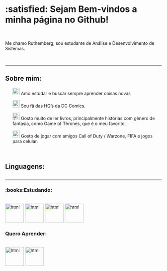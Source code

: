 <h1>:satisfied: Sejam Bem-vindos a minha página no Github!</h1>
<br>

<p>Me chamo Ruthemberg, sou estudante de Análise e Desenvolvimento de Sistemas.</p>
<br>
<hr/>

<h2>Sobre mim:</h2>

<div>
    <ul>
        <p><img alt="study" width="23" src="icons/superHero.svg">
            Amo estudar e buscar sempre aprender coisas novas
        </p>
    </ul>
</div>

<div>
    <ul>
        <p><img alt="my hero" width="23" src="icons/superHero.svg">
            Sou fã das HQ’s da DC Comics.
        </p>
    </ul>
</div>


<div>
    <ul>
        <p><img alt="fantasy" width="23" src="icons/stark.png">
            Gosto muito de ler livros, principalmente histórias com gênero de fantasia, como Game of Thrones, que é o meu favorito.
        </p>
    </ul>
</div>

<div>
    <ul>
        <p><img alt="game" width="23" src="icons/joystick.png">
            Gosto de jogar com amigos Call of Duty / Warzone, FIFA e jogos para celular.
        </p>
    </ul>
</div>
<br>

<h2>Linguagens:<h2>
<hr/>

<h3>:books:Estudando:</h3>
<br>

<img alt="html" width="60" src="icons/html.svg">
<img alt="html" width="60" src="icons/css.svg">
<img alt="html" width="60" src="icons/javascript.svg">
<img alt="html" width="60" src="icons/reactjs.svg">

<h3>Quero Aprender:</h3>
<br>
<img alt="html" width="60" src="icons/typescript.svg">
<img alt="html" width="60" src="icons/nodejs.svg">
